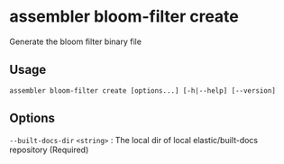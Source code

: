 # assembler bloom-filter create

Generate the bloom filter binary file

## Usage

```
assembler bloom-filter create [options...] [-h|--help] [--version]
```

## Options

`--built-docs-dir` `<string>`
:   The local dir of local elastic/built-docs repository (Required)